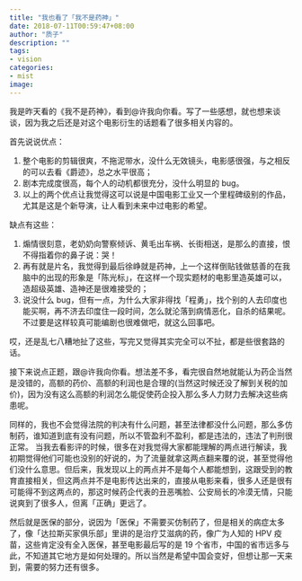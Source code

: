 ```yaml
---
title: "我也看了「我不是药神」"
date: 2018-07-11T00:59:47+08:00
author: "质子"
description: ""
tags:
- vision
categories:
- mist
image:
---
```


我是昨天看的《我不是药神》，看到@许我向你看。写了一些感想，就也想来谈谈，因为我之后还是对这个电影衍生的话题看了很多相关内容的。

首先说说优点：

1.  整个电影的剪辑很爽，不拖泥带水，没什么无效镜头，电影感很强，与之相反的可以去看《爵迹》，总之水平很高；
2.  剧本完成度很高，每个人的动机都很充分，没什么明显的 bug。
3. 以上的两个优点让我觉得这可以说是中国电影工业又一个里程碑级别的作品，尤其是这是个新导演，让人看到未来中过电影的希望。


缺点有这些：

1. 煽情很刻意，老奶奶向警察倾诉、黄毛出车祸、长街相送，是那么的直接，恨不得指着你的鼻子说：哭！
2. 再有就是片名，我觉得到最后徐峥就是药神，上一个这样倒贴钱做慈善的在我脑中的出现的形象是「陈光标」，在这样一个现实题材的电影里造英雄可以，造超级英雄、造神还是很难接受的；
3. 说没什么 bug，但有一点，为什么大家非得找「程勇」，找个别的人去印度也能买啊，再不济去印度住一段时间，怎么就沦落到病情恶化，自杀的结果呢。不过要是这样较真可能编剧也很难做吧，就这么回事吧。

哎，还是乱七八糟地扯了这些，写完又觉得其实完全可以不扯，都是些很套路的话。

接下来说点正题，跟@许我向你看。想法差不多，看完很自然地就能认为药企当然是没错的，高额的药价、高额的利润也是合理的(当然这时候还没了解到关税的加价)，因为没有这么高额的利润怎么能促使药企投入那么多人力财力去解决这些病患呢。

同样的，我也不会觉得法院的判决有什么问题，甚至法律都没什么问题，那么多仿制药，谁知道到底有没有问题，所以不管盈利不盈利，都是违法的，违法了判刑很正常。 当我去看影评的时候，很多在对我觉得大家都能理解的两点进行解读，我初期觉得他们可能也没别的好说的，为了流量就拿这两点翻来覆的说，甚至觉得他们没什么意思。但后来，我发现以上的两点并不是每个人都能想到，这跟受到的教育直接相关，但这两点并不是电影传达出来的，直接从电影来看，很多人还是很有可能得不到这两点的，那这时候药企代表的丑恶嘴脸、公安局长的冷漠无情，只能说爽到了很多人，但离「正确」更远了。

然后就是医保的部分，说因为「医保」不需要买仿制药了，但是相关的病症太多了，像「达拉斯买家俱乐部」里讲的是治疗艾滋病的药，像广为人知的 HPV 疫苗，这些肯定没有全入医保，甚至电影最后写的是 19 个省市，中国的省市远多与此，不知道其它地方是如何处理的。所以当然是希望中国会变好，但想让那一天来到，需要的努力还有很多。
